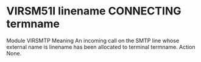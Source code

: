 # VIRSM51I linename CONNECTING termname
Module
    VIRSMTP
Meaning
    An incoming call on the SMTP line whose external name is linename has been allocated to terminal termname.
Action
    None.
